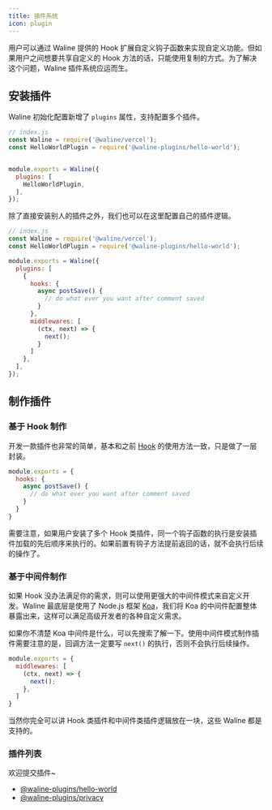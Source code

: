 ```yaml
---
title: 插件系统
icon: plugin
---
```


用户可以通过 Waline 提供的 Hook 扩展自定义钩子函数来实现自定义功能。但如果用户之间想要共享自定义的 Hook 方法的话，只能使用复制的方式。为了解决这个问题，Waline 插件系统应运而生。

## 安装插件

Waline 初始化配置新增了 `plugins` 属性，支持配置多个插件。

```js
// index.js
const Waline = require('@waline/vercel');
const HelloWorldPlugin = require('@waline-plugins/hello-world');


module.exports = Waline({
  plugins: [
    HelloWorldPlugin,
  ],
});
```

除了直接安装别人的插件之外，我们也可以在这里配置自己的插件逻辑。


```js
// index.js
const Waline = require('@waline/vercel');
const HelloWorldPlugin = require('@waline-plugins/hello-world');

module.exports = Waline({
  plugins: [
    {
      hooks: {
        async postSave() {
          // do what ever you want after comment saved
        }
      },
      middlewares: [
        (ctx, next) => {
          next();
        }
      ]
    },
  ],
});
```

## 制作插件
### 基于 Hook 制作

开发一款插件也非常的简单，基本和之前 [Hook](./config.md#%E8%AF%84%E8%AE%BA-hooks) 的使用方法一致，只是做了一层封装。

```js
module.exports = {
  hooks: {
    async postSave() {
      // do what ever you want after comment saved
    }
  }
}
```

需要注意，如果用户安装了多个 Hook 类插件，同一个钩子函数的执行是安装插件加载的先后顺序来执行的。如果前置有钩子方法提前返回的话，就不会执行后续的操作了。

### 基于中间件制作

如果 Hook 没办法满足你的需求，则可以使用更强大的中间件模式来自定义开发。Waline 最底层是使用了 Node.js 框架 [Koa](https://koajs.com)，我们将 Koa 的中间件配置整体暴露出来，这样可以满足高级开发者的各种自定义需求。

如果你不清楚 Koa 中间件是什么，可以先搜索了解一下。使用中间件模式制作插件需要注意的是，回调方法一定要写 `next()` 的执行，否则不会执行后续操作。

```js
module.exports = {
  middlewares: [
    (ctx, next) => {
      next();
    },
  ]
}
```

当然你完全可以讲 Hook 类插件和中间件类插件逻辑放在一块，这些 Waline 都是支持的。

### 插件列表

欢迎提交插件~

- [@waline-plugins/hello-world](https://github.com/walinejs/plugins/tree/master/packages/hello-world)
- [@waline-plugins/privacy](https://github.com/walinejs/plugins/tree/master/packages/privacy)

